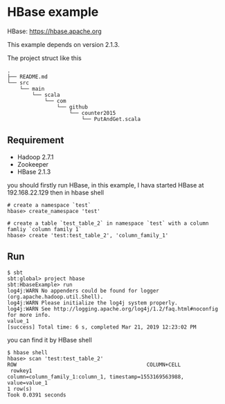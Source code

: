 # HBase example
HBase: https://hbase.apache.org

This example depends on version 2.1.3.

The project struct like this
```shell
.
├── README.md
└── src
    └── main
        └── scala
            └── com
                └── github
                    └── counter2015
                        └── PutAndGet.scala
```

## Requirement 
- Hadoop 2.7.1
- Zookeeper
- HBase 2.1.3
 
you should firstly run HBase, in this example, I hava started HBase at 192.168.22.129
then in hbase shell 
```shell
# create a namespace `test`
hbase> create_namespace 'test'

# create a table `test_table_2` in namespace `test` with a column famliy `column family 1`
hbase> create 'test:test_table_2', 'column_family_1'
```


## Run
```shell
$ sbt
sbt:global> project hbase
sbt:HbaseExample> run
log4j:WARN No appenders could be found for logger (org.apache.hadoop.util.Shell).
log4j:WARN Please initialize the log4j system properly.
log4j:WARN See http://logging.apache.org/log4j/1.2/faq.html#noconfig for more info.
value_1
[success] Total time: 6 s, completed Mar 21, 2019 12:23:02 PM
```

you can find it by HBase shell
```shell
$ hbase shell
hbase> scan 'test:test_table_2'
ROW                                          COLUMN+CELL                                                                                                                      
 rowkey1                                     column=column_family_1:column_1, timestamp=1553169563988, value=value_1                                                          
1 row(s)
Took 0.0391 seconds 
```